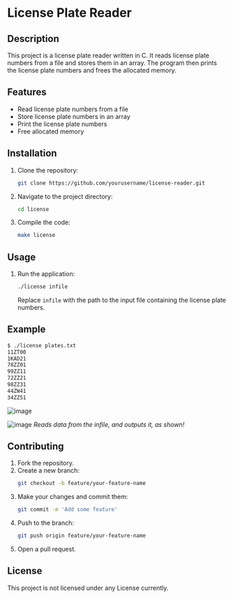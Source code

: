 # License Plate Reader

## Description
This project is a license plate reader written in C. It reads license plate numbers from a file and stores them in an array. The program then prints the license plate numbers and frees the allocated memory.

## Features
- Read license plate numbers from a file
- Store license plate numbers in an array
- Print the license plate numbers
- Free allocated memory

## Installation
1. Clone the repository:
   ```bash
   git clone https://github.com/yourusername/license-reader.git
   ```
2. Navigate to the project directory:
   ```bash
   cd license
   ```
3. Compile the code:
   ```bash
   make license
   ```

## Usage
1. Run the application:
   ```bash
   ./license infile
   ```
   Replace `infile` with the path to the input file containing the license plate numbers.

## Example
```bash
$ ./license plates.txt
11ZT00
1KAD21
78ZZ01
99ZZ11
72ZZ21
98ZZ31
44ZW41
34ZZ51
```

![image](https://github.com/user-attachments/assets/0d7d7d2b-a052-4aee-95b1-13cf85c6f037)

![image](https://github.com/user-attachments/assets/e19296ea-f156-4e51-9455-caf4dd94f566)
*Reads data from the infile, and outputs it, as shown!*

## Contributing
1. Fork the repository.
2. Create a new branch:
   ```bash
   git checkout -b feature/your-feature-name
   ```
3. Make your changes and commit them:
   ```bash
   git commit -m 'Add some feature'
   ```
4. Push to the branch:
   ```bash
   git push origin feature/your-feature-name
   ```
5. Open a pull request.

## License
This project is not licensed under any License currently.
